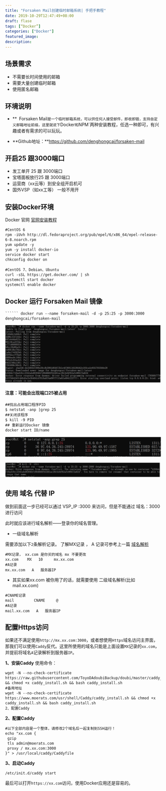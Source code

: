 ```yaml
---
title: "Forsaken Mail创建临时邮箱系统| 手把手教程"
date: 2019-10-29T12:47:49+08:00
draft: flase
tags: [“Docker”]
categories: ["Docker"]
featured_image: 
description: 
---
```



## 场景需求

- 不需要长时间使用的邮箱
- 需要大量创建临时邮箱
- 使用匿名邮箱



## 环境说明

- **` `Forsaken Mail`是一个临时邮箱系统，可以供任何人接受邮件，即收即毁，支持自定义邮箱地址前缀，这里就说下`Docker`和`NPM`两种安装教程，任选一种即可，有兴趣或者有需求的可以玩玩。 

-  **Github地址：**https://github.com/denghongcai/forsaken-mail 

## 开启25 跟3000端口

- 发工单开 25 跟 3000端口
- 宝塔面板放行25 跟 3000端口
- 运营商（xx云等）到安全组开启机可
- 国外VSP（如xx工等） 一般不用开



## 安装Docker环境  

Docker 官网 [ 官网安装教程]( https://docs.docker.com/install/linux/docker-ce/centos/ )

``````golang
#CentOS 6
rpm -iUvh http://dl.fedoraproject.org/pub/epel/6/x86_64/epel-release-6-8.noarch.rpm
yum update -y
yum -y install docker-io
service docker start
chkconfig docker on

#CentOS 7、Debian、Ubuntu
curl -sSL https://get.docker.com/ | sh
systemctl start docker
systemctl enable docker
``````



## Docker 运行 **Forsaken Mail** 镜像

``````goang
​`````` docker run --name forsaken-mail -d -p 25:25 -p 3000:3000 denghongcai/forsaken-mail 
``````

![image-20191115211800295](https://github.com/Wxiaote/cloudimg/blob/master/2019/20191115220815.png?raw=true)



#### 注意：可能会出现端口25被占用

``````goalng
##找出占用端口程序PID
$ netstat -anp |grep 25
##关闭该程序
$ kill -9 PID
## 重新运行Docker 镜像
docker start ID/name
``````



![image-20191115211850165](https://github.com/Wxiaote/cloudimg/blob/master/2019/20191115220831.png?raw=true)



![image-20191115211908873](https://github.com/Wxiaote/cloudimg/raw/master/2019/20191115220859.png)



## 使用 域名 代替 IP

做到前面这一步已经可以通过  VSP_IP :3000 来访问，但是不能通过 域名：3000 进行访问

此时就应该进行域名解析——登录你的域名管理。

- 一级域名解析

 需要添加以下`2`条解析记录。 了解MX记录 ， A 记录可参考上一篇 [域名解析]( https://www.cnblogs.com/xiaote/p/11856484.html )

``````golang
#MX记录， xx.com 是你买的域名 mx 不要更改
xx.com    MX   10     mx.xx.com
#A记录 
mx.xx.com   A   服务器IP
``````



- 其实如果xx.com 被你用了的话，就需要使用 二级域名解析(比如 mail.xx.com)

``````goalng
#CNAME记录
mail         CNAME     @ 
#A记录 
mail.xx.com   A   服务器IP
``````





## 配置Https访问

如果还不满足使用`http://mx.xx.com:3000`，或者想使用`Https`域名访问主界面，那我们可以使用`Caddy`反代。这里所使用的域名只能是上面设置`MX`记录的`xx.com`，并提前将域名`A`记录解析到服务器`IP`。

 **1、安装Caddy**
使用命令： 

``````golang
wget -N --no-check-certificate https://raw.githubusercontent.com/ToyoDAdoubiBackup/doubi/master/caddy_install.sh && chmod +x caddy_install.sh && bash caddy_install.sh
#备用地址
wget -N --no-check-certificate https://www.moerats.com/usr/shell/Caddy/caddy_install.sh && chmod +x caddy_install.sh && bash caddy_install.sh
2、配置Caddy
``````

 **2、配置Caddy** 

``````goalng
#以下全部内容是一个整体，请修改2个域名后一起复制到SSH运行！
echo "xx.com {
 gzip
 tls admin@moerats.com
 proxy / mx.xx.com:3000
}" > /usr/local/caddy/Caddyfile
``````

 **3、启动Caddy** 

``````goalng
/etc/init.d/caddy start
``````

 最后可以打开`https://xx.com`访问，使用Docker应用还是容易的。

